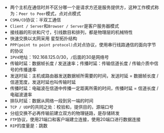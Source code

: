 * 两个主机在通信时并不区分哪一个是请求方还是服务提供方，这种工作模式称为：`Peer to Peer`模式，点对点模式
* `CSMA/CD`协议：半双工通信
* `Client / Server`和`Browser / Server`是客户服务器模式
* 接线器的形状和尺寸，引线数目和排列，都是物理层的机械特性
* 快速交换以太网采用 星型拓扑结构
* `PPP(point to point protocol)`点对点协议，使用串行线路通信的面向字节的协议
* `IPV4`地址：192.168.125.0/30，`/`后面的30是网络号
* 传输时延：数据帧长度 / 发送速率；传播时延：传输信道长度 / 传输介质中信号的传播速率
* 发送时延：主机或路由器发送数据帧所需要的时间，发送时延 = 数据帧长度 / 信道宽度，发送时延也叫传输时延
* 传播时延：电磁波在信道中传播一定距离所需的时间，传播时延 = 信道长度 / 电磁波速率
* 排队时延：数据从网络一段到另一端的时间
* `TCP / UDP`的共同之处：校验和，提供目的，源端口号
* 分组交换不必再传输前建立双方的物理链路，是存储转发
* `FTP`协议，使用21端口和客户端建立连接，使用20端口进行数据连接
* `RIP`的度量是：跳数